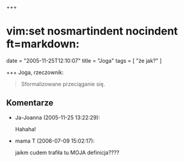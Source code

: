 +++
# vim:set nosmartindent nocindent ft=markdown:
date = "2005-11-25T12:10:07"
title = "Joga"
tags = [ "że jak?" ]

+++
Joga, rzeczownik:  
  
> Sformalizowane przeciąganie się.

<!--more-->

## Komentarze

* Ja-Joanna (2005-11-25 13:22:29): <p>Hahaha!</p>
* mama T (2006-07-09 15:02:17): <p>jaikm cudem trafiła tu MOJA definicja????</p>
